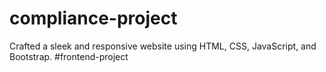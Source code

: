 # compliance-project
Crafted a sleek and responsive website using HTML, CSS, JavaScript, and Bootstrap.       #frontend-project
